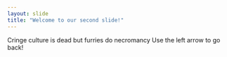 ```yaml
---
layout: slide
title: "Welcome to our second slide!"
---
```

Cringe culture is dead but furries do necromancy
Use the left arrow to go back!
